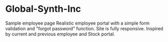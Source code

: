 # Global-Synth-Inc
Sample employee page
Realistic employee portal with a simple form validation and "forgot password" function.
Site is fully responsive.
Inspired by current and previous employee and Stock portal.
